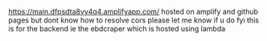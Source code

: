 https://main.dfpsdta8vy4q4.amplifyapp.com/
hosted on amplify and github pages but dont know how to resolve cors please let me know if u do fyi this is for the backend ie the ebdcraper which is hosted using lambda
